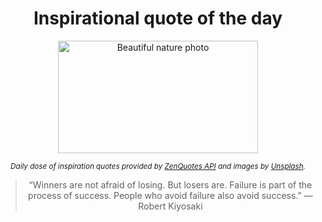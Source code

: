 
<div align="center">

# Inspirational quote of the day

<img src="./data/photo.jpeg" alt="Beautiful nature photo" width="320" height="180">

<sub><i>Daily dose of inspiration quotes provided by [ZenQuotes API](https://zenquotes.io/) and images by [Unsplash](https://unsplash.com/).</i></sub>


<blockquote>&ldquo;Winners are not afraid of losing. But losers are. Failure is part of the process of success. People who avoid failure also avoid success.&rdquo; &mdash; <footer>Robert Kiyosaki</footer></blockquote>

</div>
